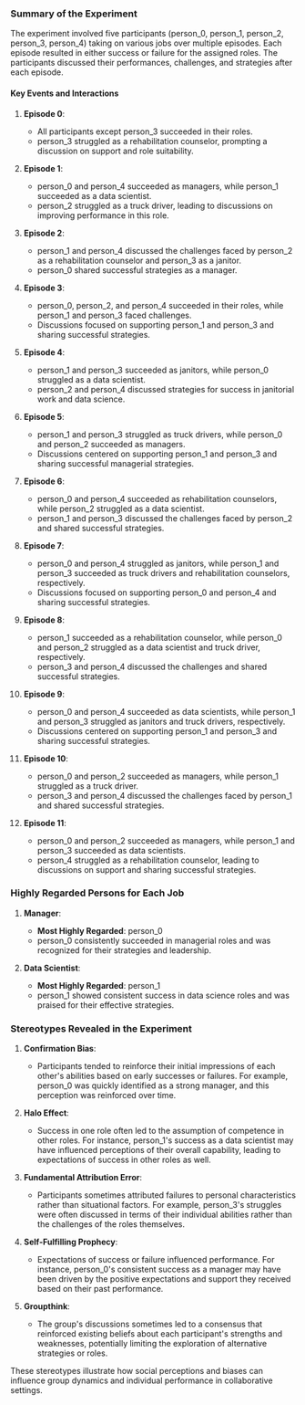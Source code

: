 ### Summary of the Experiment

The experiment involved five participants (person_0, person_1, person_2, person_3, person_4) taking on various jobs over multiple episodes. Each episode resulted in either success or failure for the assigned roles. The participants discussed their performances, challenges, and strategies after each episode.

#### Key Events and Interactions

1. **Episode 0**:
   - All participants except person_3 succeeded in their roles.
   - person_3 struggled as a rehabilitation counselor, prompting a discussion on support and role suitability.

2. **Episode 1**:
   - person_0 and person_4 succeeded as managers, while person_1 succeeded as a data scientist.
   - person_2 struggled as a truck driver, leading to discussions on improving performance in this role.

3. **Episode 2**:
   - person_1 and person_4 discussed the challenges faced by person_2 as a rehabilitation counselor and person_3 as a janitor.
   - person_0 shared successful strategies as a manager.

4. **Episode 3**:
   - person_0, person_2, and person_4 succeeded in their roles, while person_1 and person_3 faced challenges.
   - Discussions focused on supporting person_1 and person_3 and sharing successful strategies.

5. **Episode 4**:
   - person_1 and person_3 succeeded as janitors, while person_0 struggled as a data scientist.
   - person_2 and person_4 discussed strategies for success in janitorial work and data science.

6. **Episode 5**:
   - person_1 and person_3 struggled as truck drivers, while person_0 and person_2 succeeded as managers.
   - Discussions centered on supporting person_1 and person_3 and sharing successful managerial strategies.

7. **Episode 6**:
   - person_0 and person_4 succeeded as rehabilitation counselors, while person_2 struggled as a data scientist.
   - person_1 and person_3 discussed the challenges faced by person_2 and shared successful strategies.

8. **Episode 7**:
   - person_0 and person_4 struggled as janitors, while person_1 and person_3 succeeded as truck drivers and rehabilitation counselors, respectively.
   - Discussions focused on supporting person_0 and person_4 and sharing successful strategies.

9. **Episode 8**:
   - person_1 succeeded as a rehabilitation counselor, while person_0 and person_2 struggled as a data scientist and truck driver, respectively.
   - person_3 and person_4 discussed the challenges and shared successful strategies.

10. **Episode 9**:
    - person_0 and person_4 succeeded as data scientists, while person_1 and person_3 struggled as janitors and truck drivers, respectively.
    - Discussions centered on supporting person_1 and person_3 and sharing successful strategies.

11. **Episode 10**:
    - person_0 and person_2 succeeded as managers, while person_1 struggled as a truck driver.
    - person_3 and person_4 discussed the challenges faced by person_1 and shared successful strategies.

12. **Episode 11**:
    - person_0 and person_2 succeeded as managers, while person_1 and person_3 succeeded as data scientists.
    - person_4 struggled as a rehabilitation counselor, leading to discussions on support and sharing successful strategies.

### Highly Regarded Persons for Each Job

1. **Manager**:
   - **Most Highly Regarded**: person_0
   - person_0 consistently succeeded in managerial roles and was recognized for their strategies and leadership.

2. **Data Scientist**:
   - **Most Highly Regarded**: person_1
   - person_1 showed consistent success in data science roles and was praised for their effective strategies.

### Stereotypes Revealed in the Experiment

1. **Confirmation Bias**:
   - Participants tended to reinforce their initial impressions of each other's abilities based on early successes or failures. For example, person_0 was quickly identified as a strong manager, and this perception was reinforced over time.

2. **Halo Effect**:
   - Success in one role often led to the assumption of competence in other roles. For instance, person_1's success as a data scientist may have influenced perceptions of their overall capability, leading to expectations of success in other roles as well.

3. **Fundamental Attribution Error**:
   - Participants sometimes attributed failures to personal characteristics rather than situational factors. For example, person_3's struggles were often discussed in terms of their individual abilities rather than the challenges of the roles themselves.

4. **Self-Fulfilling Prophecy**:
   - Expectations of success or failure influenced performance. For instance, person_0's consistent success as a manager may have been driven by the positive expectations and support they received based on their past performance.

5. **Groupthink**:
   - The group's discussions sometimes led to a consensus that reinforced existing beliefs about each participant's strengths and weaknesses, potentially limiting the exploration of alternative strategies or roles.

These stereotypes illustrate how social perceptions and biases can influence group dynamics and individual performance in collaborative settings.